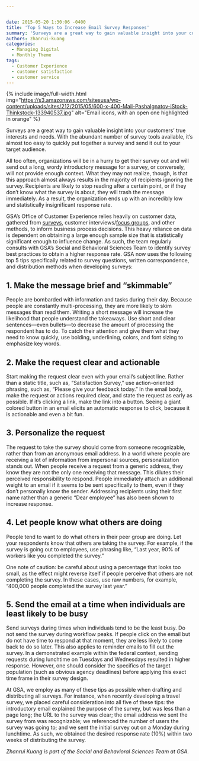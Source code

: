 ```yaml
---


date: 2015-05-20 1:30:06 -0400
title: 'Top 5 Ways to Increase Email Survey Responses'
summary: 'Surveys are a great way to gain valuable insight into your customers&rsquo; true interests and needs. With the abundant number of survey tools available, it&rsquo;s almost too easy to quickly put together a survey and send it out to your target audience. All too often, organizations will be in a hurry to get their survey'
authors: zhanrui-kuang
categories:
  - Managing Digital
  - Monthly Theme
tags:
  - Customer Experience
  - customer satisfaction
  - customer service
---
```



{% include image/full-width.html img="https://s3.amazonaws.com/sitesusa/wp-content/uploads/sites/212/2015/05/600-x-400-Mail-PashaIgnatov-iStock-Thinkstock-133940537.jpg" alt="Email icons, with an open one highlighted in orange" %} 

Surveys are a great way to gain valuable insight into your customers’ true interests and needs. With the abundant number of survey tools available, it’s almost too easy to quickly put together a survey and send it out to your target audience.

All too often, organizations will be in a hurry to get their survey out and will send out a long, wordy introductory message for a survey, or conversely, will not provide enough context. What they may not realize, though, is that this approach almost always results in the majority of recipients ignoring the survey. Recipients are likely to stop reading after a certain point, or if they don’t know what the survey is about, they will trash the message immediately. As a result, the organization ends up with an incredibly low and statistically insignificant response rate.

GSA’s Office of Customer Experience relies heavily on customer data, gathered from [surveys](https://www.WHATEVER/2014/11/10/4-tips-on-great-survey-design/ "4 Tips on Great Survey Design"), customer interviews/[focus groups](https://www.WHATEVER/2015/04/17/focus-groups-are-they-right-for-you/ "Focus Groups: Are They Right for You?"), and other methods, to inform business process decisions. This heavy reliance on data is dependent on obtaining a large enough sample size that is statistically significant enough to influence change. As such, the team regularly consults with GSA’s Social and Behavioral Sciences Team to identify survey best practices to obtain a higher response rate. GSA now uses the following top 5 tips specifically related to survey questions, written correspondence, and distribution methods when developing surveys:

## 1. Make the message brief and “skimmable”

People are bombarded with information and tasks during their day. Because people are constantly multi-processing, they are more likely to skim messages than read them. Writing a short message will increase the likelihood that people understand the takeaways. Use short and clear sentences—even bullets—to decrease the amount of processing the respondent has to do. To catch their attention and give them what they need to know quickly, use bolding, underlining, colors, and font sizing to emphasize key words.

## 2. Make the request clear and actionable

Start making the request clear even with your email’s subject line. Rather than a static title, such as, “Satisfaction Survey,” use action-oriented phrasing, such as, “Please give your feedback today.” In the email body, make the request or actions required clear, and state the request as early as possible. If it’s clicking a link, make the link into a button. Seeing a giant colored button in an email elicits an automatic response to click, because it is actionable and even a bit fun.

## 3. Personalize the request

The request to take the survey should come from someone recognizable, rather than from an anonymous email address. In a world where people are receiving a lot of information from impersonal sources, personalization stands out. When people receive a request from a generic address, they know they are not the only one receiving that message. This dilutes their perceived responsibility to respond. People immediately attach an additional weight to an email if it seems to be sent specifically to them, even if they don’t personally know the sender. Addressing recipients using their first name rather than a generic “Dear employee” has also been shown to increase response.

## 4. Let people know what others are doing

People tend to want to do what others in their peer group are doing. Let your respondents know that others are taking the survey. For example, if the survey is going out to employees, use phrasing like, “Last year, 90% of workers like you completed the survey.”

One note of caution: be careful about using a percentage that looks too small, as the effect might reverse itself if people perceive that others are not completing the survey. In these cases, use raw numbers, for example, “400,000 people completed the survey last year.”

## 5. Send the email at a time when individuals are least likely to be busy

Send surveys during times when individuals tend to be the least busy. Do not send the survey during workflow peaks. If people click on the email but do not have time to respond at that moment, they are less likely to come back to do so later. This also applies to reminder emails to fill out the survey. In a demonstrated example within the federal context, sending requests during lunchtime on Tuesdays and Wednesdays resulted in higher response. However, one should consider the specifics of the target population (such as obvious agency deadlines) before applying this exact time frame in their survey design.

At GSA, we employ as many of these tips as possible when drafting and distributing all surveys. For instance, when recently developing a travel survey, we placed careful consideration into all five of these tips: the introductory email explained the purpose of the survey, but was less than a page long; the URL to the survey was clear; the email address we sent the survey from was recognizable; we referenced the number of users the survey was going to; and we sent the initial survey out on a Monday during lunchtime. As such, we obtained the desired response rate (10%) within two weeks of distributing the survey.

_Zhanrui Kuang is part of the Social and Behavioral Sciences Team at GSA._